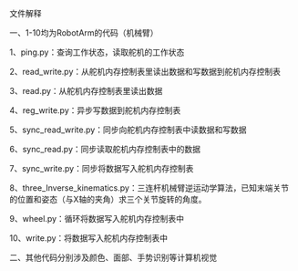 文件解释

一、1-10均为RobotArm的代码（机械臂）

1、ping.py：查询工作状态，读取舵机的工作状态 

2、read_write.py：从舵机内存控制表里读出数据和写数据到舵机内存控制表

3、read.py：从舵机内存控制表里读出数据

4、reg_write.py：异步写数据到舵机内存控制表

5、sync_read_write.py：同步向舵机内存控制表中读数据和写数据

6、sync_read.py：同步读取舵机内存控制表中的数据

7、sync_write.py：同步将数据写入舵机内存控制表

8、three_Inverse_kinematics.py：三连杆机械臂逆运动学算法，已知末端关节的位置和姿态（与X轴的夹角）求三个关节旋转的角度。

9、wheel.py：循环将数据写入舵机内存控制表中

10、write.py：将数据写入舵机内存控制表中

二、其他代码分别涉及颜色、面部、手势识别等计算机视觉

